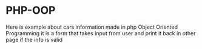 # PHP-OOP
Here is example about cars information made in php Object Oriented Programming
it is a form that takes input from user and print it back in other page if the info is valid 

